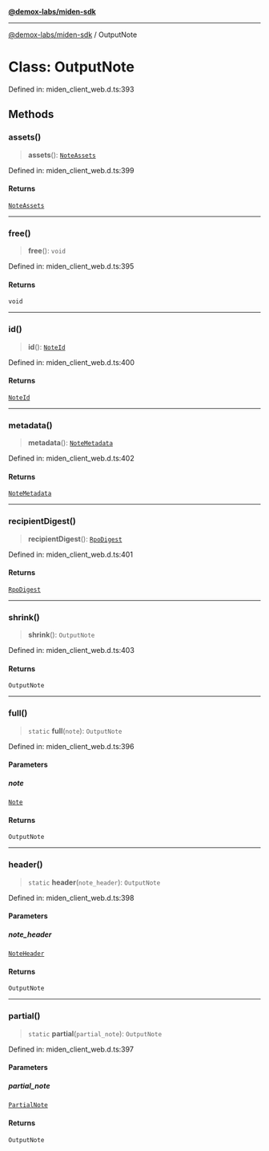 [**@demox-labs/miden-sdk**](../README.md)

***

[@demox-labs/miden-sdk](../README.md) / OutputNote

# Class: OutputNote

Defined in: miden\_client\_web.d.ts:393

## Methods

### assets()

> **assets**(): [`NoteAssets`](NoteAssets.md)

Defined in: miden\_client\_web.d.ts:399

#### Returns

[`NoteAssets`](NoteAssets.md)

***

### free()

> **free**(): `void`

Defined in: miden\_client\_web.d.ts:395

#### Returns

`void`

***

### id()

> **id**(): [`NoteId`](NoteId.md)

Defined in: miden\_client\_web.d.ts:400

#### Returns

[`NoteId`](NoteId.md)

***

### metadata()

> **metadata**(): [`NoteMetadata`](NoteMetadata.md)

Defined in: miden\_client\_web.d.ts:402

#### Returns

[`NoteMetadata`](NoteMetadata.md)

***

### recipientDigest()

> **recipientDigest**(): [`RpoDigest`](RpoDigest.md)

Defined in: miden\_client\_web.d.ts:401

#### Returns

[`RpoDigest`](RpoDigest.md)

***

### shrink()

> **shrink**(): `OutputNote`

Defined in: miden\_client\_web.d.ts:403

#### Returns

`OutputNote`

***

### full()

> `static` **full**(`note`): `OutputNote`

Defined in: miden\_client\_web.d.ts:396

#### Parameters

##### note

[`Note`](Note.md)

#### Returns

`OutputNote`

***

### header()

> `static` **header**(`note_header`): `OutputNote`

Defined in: miden\_client\_web.d.ts:398

#### Parameters

##### note\_header

[`NoteHeader`](NoteHeader.md)

#### Returns

`OutputNote`

***

### partial()

> `static` **partial**(`partial_note`): `OutputNote`

Defined in: miden\_client\_web.d.ts:397

#### Parameters

##### partial\_note

[`PartialNote`](PartialNote.md)

#### Returns

`OutputNote`
